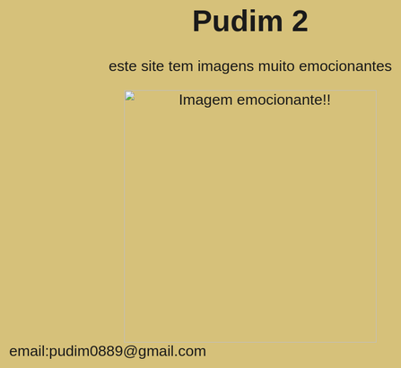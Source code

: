 <!DOCTYPE html>
<html lang="en">
<head>
    <meta charset="UTF-8">
    <meta name="viewport" content="width=device-width, initial-scale=1.0">
    <title>PUDIM 2</title>
    <style>
        body {
            background-color:rgb(214, 193, 122) ;
            font: normal 20pt Arial;
        }
    </style>
</head>
<body>
    <center>
    <h1>Pudim 2</h1>
    <p>este site tem imagens muito emocionantes</p>
    <script>
        window.alert('ALERTA!!!!!!! este site é muito emocionante!!!!')
    </script>
    <img src="pudim.jpeg" alt="Imagem emocionante!!" width="450px">
    </center>
</body>
    email:pudim0889@gmail.com
</html>

